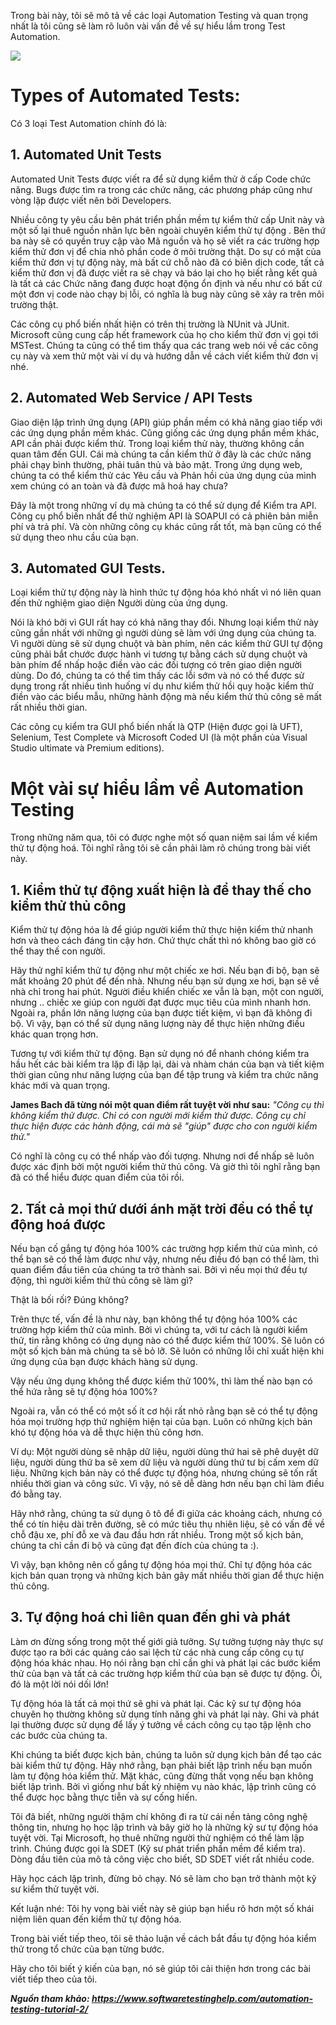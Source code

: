 Trong bài này, tôi sẽ mô tả về các loại Automation Testing và quan trọng nhất là tôi cũng sẽ làm rõ luôn vài vấn đề về sự hiểu lầm trong Test Automation.


![](https://images.viblo.asia/2ebb7c48-f440-4a99-901b-d5e11728a3ab.jpg)
# Types of Automated Tests:
Có 3 loại Test Automation chính đó là:

## 1. Automated Unit Tests

Automated Unit Tests được viết ra để sử dụng kiểm thử ở cấp Code chức năng. Bugs được tìm ra trong các chức năng, các phương pháp cũng như vòng lặp được viết nên bởi Developers.
 
Nhiều công ty yêu cầu bên phát triển phần mềm tự kiểm thử cấp Unit này và một số lại thuê nguồn nhân lực bên ngoài chuyên kiểm thử tự động . Bên thứ ba này sẽ có quyền truy cập vào Mã nguồn và họ sẽ viết ra các trường hợp kiểm thử đơn vị để chia nhỏ phần code ở môi trường thật. Do sự có mặt của kiểm thử đơn vị tự động này, mà bất cứ chỗ nào đã có biên dịch code, tất cả kiểm thử đơn vị đã được viết ra sẽ chạy và báo lại cho họ biết rằng kết quả là tất cả các Chức năng đang được hoạt động ổn định và nếu như có bất cứ một đơn vị code nào chạy bị lỗi, có nghĩa là bug này cũng sẽ xảy ra trên môi trường thật.

Các công cụ phổ biến nhất hiện có trên thị trường là NUnit và JUnit. Microsoft cũng cung cấp hết framework của họ cho kiểm thử đơn vị gọi tới MSTest. Chúng ta cũng có thể tìm thấy qua các trang web nói về các công cụ này và xem thử một vài ví dụ và hướng dẫn về cách viết kiểm thử đơn vị nhé.

## 2. Automated Web Service / API Tests

Giao diện lập trình ứng dụng (API) giúp phần mềm có khả năng giao tiếp với các ứng dụng phần mềm khác. Cũng giống các ứng dụng phần mềm khác, API cần phải được kiểm thử. Trong loại kiểm thử này, thường không cần quan tâm đến GUI.
Cái mà chúng ta cần kiểm thử ở đây là các chức năng phải chạy bình thường, phải tuân thủ và bảo mật. Trong ứng dụng web, chúng ta có thể kiểm thử các Yêu cầu và Phản hồi của ứng dụng của mình xem chúng có an toàn và đã được mã hoá hay chưa?

Đây là một trong những ví dụ mà chúng ta có thể sử dụng để Kiểm tra API. Công cụ phổ biến nhất để thử nghiệm API là SOAPUI có cả phiên bản miễn phí và trả phí. Và còn những công cụ khác cũng rất tốt, mà bạn cũng có thể sử dụng theo nhu cầu của bạn.

## 3. Automated GUI Tests.

Loại kiểm thử tự động này là hình thức tự động hóa khó nhất vì nó liên quan đến thử nghiệm giao diện Người dùng của ứng dụng.

Nói là khó bởi vì GUI rất hay có khả năng thay đổi. Nhưng loại kiểm thử này cũng gần nhất với những gì người dùng sẽ làm với ứng dụng của chúng ta. Vì người dùng sẽ sử dụng chuột và bàn phím, nên các kiểm thử GUI tự động cũng phải bắt chước được hành vi tương tự bằng cách sử dụng chuột và bàn phím để nhấp hoặc điền vào các đối tượng có trên giao diện người dùng. Do đó, chúng ta có thể tìm thấy các lỗi sớm và nó có thể được sử dụng trong rất nhiều tình huống ví dụ như kiểm thử hồi quy hoặc kiểm thử điền vào các biểu mẫu, những hành động mà nếu kiểm thử thủ công sẽ mất rất nhiều thời gian.

Các công cụ kiểm tra GUI phổ biến nhất là QTP (Hiện được gọi là UFT), Selenium, Test Complete và Microsoft Coded UI (là một phần của Visual Studio ultimate và Premium editions).

# Một vài sự hiểu lầm về Automation Testing
Trong những năm qua, tôi có được nghe một số quan niệm sai lầm về kiểm thử tự động hoá. Tôi nghĩ rằng tôi sẽ cần phải làm rõ chúng trong bài viết này.

## 1. Kiểm thử tự động xuất hiện là để thay thế cho kiểm thử thủ công

Kiểm thử tự động hóa là để giúp người kiểm thử thực hiện kiểm thử nhanh hơn và theo cách đáng tin cậy hơn. Chứ thực chất thì nó không bao giờ có thể thay thế con người.

Hãy thử nghĩ kiểm thử tự động như một chiếc xe hơi. Nếu bạn đi bộ, bạn sẽ mất khoảng 20 phút để đến nhà. Nhưng nếu bạn sử dụng xe hơi, bạn sẽ về nhà chỉ trong hai phút. Người điều khiển chiếc xe vẫn là bạn, một con người, nhưng .. chiếc xe giúp con người đạt được mục tiêu của mình nhanh hơn. Ngoài ra, phần lớn năng lượng của bạn được tiết kiệm, vì bạn đã không đi bộ. Vì vậy, bạn có thể sử dụng năng lượng này để thực hiện những điều khác quan trọng hơn.

Tương tự với kiểm thử tự động. Bạn sử dụng nó để nhanh chóng kiểm tra hầu hết các bài kiểm tra lặp đi lặp lại, dài và nhàm chán của bạn và tiết kiệm thời gian cũng như năng lượng của bạn để tập trung và kiểm tra chức năng khác mới và quan trọng.

**James Bach đã từng nói một quan điểm rất tuyệt vời như sau:**
*"Công cụ thì không kiểm thử được. Chỉ có con người mới kiểm thử được. Công cụ chỉ thực hiện được các hành động, cái mà sẽ "giúp" được cho con người kiểm thử."*

Có nghĩ là công cụ có thể nhấp vào đối tượng. Nhưng nơi để nhấp sẽ luôn được xác định bởi một người kiểm thử thủ công. Và giờ thì tôi nghĩ rằng bạn đã có thể hiểu được quan điểm của tôi rồi.

## 2. Tất cả mọi thứ dưới ánh mặt trời đều có thể tự động hoá được

Nếu bạn cố gắng tự động hóa 100% các trường hợp kiểm thử của mình, có thể bạn sẽ có thể làm được như vậy, nhưng nếu điều đó bạn có thể làm, thì quan điểm đầu tiên của chúng ta trở thành sai. Bởi vì nếu mọi thứ đều tự động, thì người kiểm thử thủ công sẽ làm gì?

Thật là bối rối? Đúng không?

Trên thực tế, vấn đề là như này, bạn không thể tự động hóa 100% các trường hợp kiểm thử của mình. Bởi vì chúng ta, với tư cách là người kiểm thử, tin rằng không có ứng dụng nào có thể được kiểm thử 100%. Sẽ luôn có một số kịch bản mà chúng ta sẽ bỏ lỡ. Sẽ luôn có những lỗi chỉ xuất hiện khi ứng dụng của bạn được khách hàng sử dụng.

Vậy nếu ứng dụng không thể được kiểm thử 100%, thì làm thế nào bạn có thể hứa rằng sẽ tự động hóa 100%?

Ngoài ra, vẫn có thể có một số ít cơ hội rất nhỏ rằng bạn sẽ có thể tự động hóa mọi trường hợp thử nghiệm hiện tại của bạn. 
Luôn có những kịch bản khó tự động hóa và dễ thực hiện thủ công hơn.

Ví dụ: Một người dùng sẽ nhập dữ liệu, người dùng thứ hai sẽ phê duyệt dữ liệu, người dùng thứ ba sẽ xem dữ liệu và người dùng thứ tư bị cấm xem dữ liệu. Những kịch bản này có thể được tự động hóa, nhưng chúng sẽ tốn rất nhiều thời gian và công sức. Vì vậy, nó sẽ dễ dàng hơn nếu bạn chỉ làm điều đó bằng tay.

Hãy nhớ rằng, chúng ta sử dụng ô tô để đi giữa các khoảng cách, nhưng có thể có tín hiệu dài trên đường, sẽ có mức tiêu thụ nhiên liệu, sẽ có vấn đề về chỗ đậu xe, phí đỗ xe và đau đầu hơn rất nhiều. Trong một số kịch bản, chúng ta chỉ cần đi bộ và cũng đạt đến đích của chúng ta :).

Vì vậy, bạn không nên cố gắng tự động hóa mọi thứ. Chỉ tự động hóa các kịch bản quan trọng và những kịch bản gây mất nhiều thời gian để thực hiện thủ công.

## 3. Tự động hoá chỉ liên quan đến ghi và phát

Làm ơn đừng sống trong một thế giới giả tưởng. Sự tưởng tượng này thực sự được tạo ra bởi các quảng cáo sai lệch từ các nhà cung cấp công cụ tự động hóa khác nhau. Họ nói rằng bạn chỉ cần ghi và phát lại các bước kiểm thử của bạn và tất cả các trường hợp kiểm thử của bạn sẽ được tự động. Ôi, đó là một lời nói dối lớn!

Tự động hóa là tất cả mọi thứ sẽ ghi và phát lại. Các kỹ sư tự động hóa chuyên họ thường không sử dụng tính năng ghi và phát lại này. Ghi và phát lại thường được sử dụng để lấy ý tưởng về cách công cụ tạo tập lệnh cho các bước của chúng ta.

Khi chúng ta biết được kịch bản, chúng ta luôn sử dụng kịch bản để tạo các bài kiểm thử tự động. Hãy nhớ rằng, bạn phải biết lập trình nếu bạn muốn làm tự động hóa kiểm thử. Mặt khác, cũng đừng thất vọng nếu bạn không biết lập trình. Bởi vì giống như bất kỳ nhiệm vụ nào khác, lập trình cũng có thể được học bằng thực tiễn và sự cống hiến.

Tôi đã biết, những người thậm chí không đi ra từ cái nền tảng công nghệ thông tin, nhưng họ học lập trình và bây giờ họ là những kỹ sư tự động hóa tuyệt vời. Tại Microsoft, họ thuê những người thử nghiệm có thể làm lập trình. Chúng được gọi là SDET (Kỹ sư phát triển phần mềm để kiểm tra). Dòng đầu tiên của mô tả công việc cho biết, SD SDET viết rất nhiều code.

Hãy học cách lập trình, đừng bỏ chạy. Nó sẽ làm cho bạn trở thành một kỹ sư kiểm thử tuyệt vời.

Kết luận nhé:
Tôi hy vọng bài viết này sẽ giúp bạn hiểu rõ hơn một số khái niệm liên quan đến kiểm thử tự động hóa.

Trong bài viết tiếp theo, tôi sẽ thảo luận về cách bắt đầu tự động hóa kiểm thử trong tổ chức của bạn từng bước.

Hãy cho tôi biết ý kiến của bạn, nó sẽ giúp tôi cải thiện hơn trong các bài viết tiếp theo của tôi.


***Nguồn tham khảo: https://www.softwaretestinghelp.com/automation-testing-tutorial-2/***
